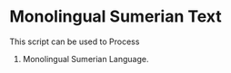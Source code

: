 # Monolingual Sumerian Text

This script can be used to Process 

1. Monolingual Sumerian Language.
